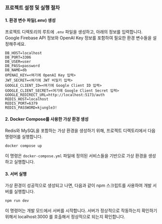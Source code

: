 
### 프로젝트 설정 및 실행 절차

#### 1. 환경 변수 파일(.env) 생성

프로젝트 디렉토리의 루트에 `.env` 파일을 생성하고, 아래의 정보를 입력합니다. Google Firebase API 정보와 OpenAI Key 정보를 포함하여 필요한 환경 변수들을 설정해주세요.

```
DB_HOST=localhost
DB_PORT=3306
DB_USER=user
DB_PASS=password
DB_NAME=db
OPENAI_KEY=<여기에 OpenAI Key 입력>
JWT_SECRET=<여기에 JWT 비밀키 입력>
GOOGLE_CLIENT_ID=<여기에 Google Client ID 입력>
GOOGLE_CLIENT_SECRET=<여기에 Google Client Secret 입력>
GOOGLE_REDIRECT_URL=http://localhost:5173/auth
REDIS_HOST=localhost
REDIS_PORT=6379
REDIS_PASSWORD=kjungle3!
```

#### 2. Docker Compose를 사용한 가상 환경 생성

Redis와 MySQL을 포함하는 가상 환경을 생성하기 위해, 프로젝트 디렉토리에서 다음 명령어를 실행합니다.

```bash
docker compose up
```

이 명령은 `docker-compose.yml` 파일에 정의된 서비스들을 기반으로 가상 환경을 생성하고 실행합니다.

#### 3. 서버 실행

가상 환경이 성공적으로 생성되고 나면, 다음과 같이 npm 스크립트를 사용하여 개발 서버를 실행합니다.

```bash
npm run dev
```

이 명령어는 개발 모드에서 서버를 시작합니다. 서버가 정상적으로 작동하는지 확인하기 위해서 localhost:3000 를 호출해서 정상적으로 되는지 확인합니다.

